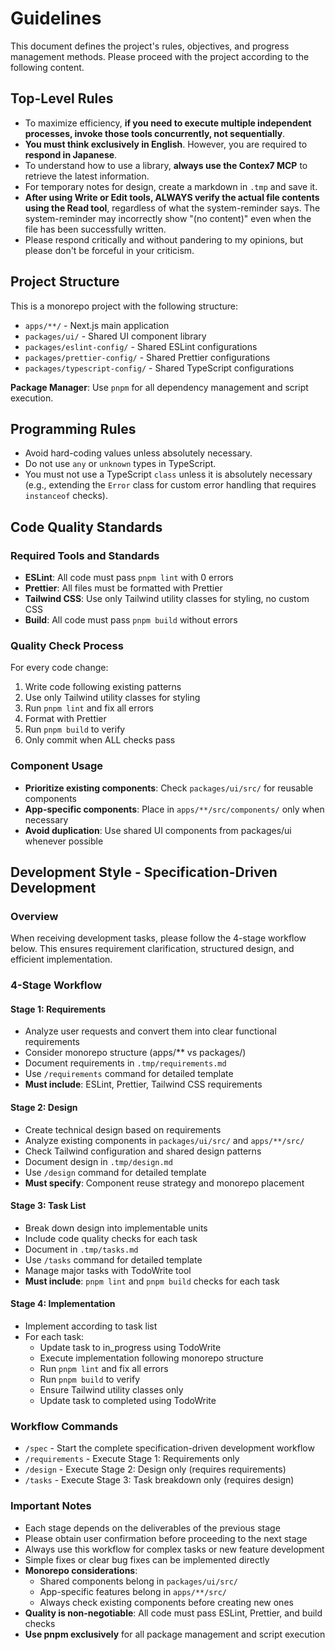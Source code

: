# Guidelines

This document defines the project's rules, objectives, and progress management methods. Please proceed with the project according to the following content.

## Top-Level Rules

- To maximize efficiency, **if you need to execute multiple independent processes, invoke those tools concurrently, not sequentially**.
- **You must think exclusively in English**. However, you are required to **respond in Japanese**.
- To understand how to use a library, **always use the Contex7 MCP** to retrieve the latest information.
- For temporary notes for design, create a markdown in `.tmp` and save it.
- **After using Write or Edit tools, ALWAYS verify the actual file contents using the Read tool**, regardless of what the system-reminder says. The system-reminder may incorrectly show "(no content)" even when the file has been successfully written.
- Please respond critically and without pandering to my opinions, but please don't be forceful in your criticism.

## Project Structure

This is a monorepo project with the following structure:

- `apps/**/` - Next.js main application
- `packages/ui/` - Shared UI component library
- `packages/eslint-config/` - Shared ESLint configurations
- `packages/prettier-config/` - Shared Prettier configurations
- `packages/typescript-config/` - Shared TypeScript configurations

**Package Manager**: Use `pnpm` for all dependency management and script execution.

## Programming Rules

- Avoid hard-coding values unless absolutely necessary.
- Do not use `any` or `unknown` types in TypeScript.
- You must not use a TypeScript `class` unless it is absolutely necessary (e.g., extending the `Error` class for custom error handling that requires `instanceof` checks).

## Code Quality Standards

### Required Tools and Standards

- **ESLint**: All code must pass `pnpm lint` with 0 errors
- **Prettier**: All files must be formatted with Prettier
- **Tailwind CSS**: Use only Tailwind utility classes for styling, no custom CSS
- **Build**: All code must pass `pnpm build` without errors

### Quality Check Process

For every code change:

1. Write code following existing patterns
2. Use only Tailwind utility classes for styling
3. Run `pnpm lint` and fix all errors
4. Format with Prettier
5. Run `pnpm build` to verify
6. Only commit when ALL checks pass

### Component Usage

- **Prioritize existing components**: Check `packages/ui/src/` for reusable components
- **App-specific components**: Place in `apps/**/src/components/` only when necessary
- **Avoid duplication**: Use shared UI components from packages/ui whenever possible

## Development Style - Specification-Driven Development

### Overview

When receiving development tasks, please follow the 4-stage workflow below. This ensures requirement clarification, structured design, and efficient implementation.

### 4-Stage Workflow

#### Stage 1: Requirements

- Analyze user requests and convert them into clear functional requirements
- Consider monorepo structure (apps/\*\* vs packages/)
- Document requirements in `.tmp/requirements.md`
- Use `/requirements` command for detailed template
- **Must include**: ESLint, Prettier, Tailwind CSS requirements

#### Stage 2: Design

- Create technical design based on requirements
- Analyze existing components in `packages/ui/src/` and `apps/**/src/`
- Check Tailwind configuration and shared design patterns
- Document design in `.tmp/design.md`
- Use `/design` command for detailed template
- **Must specify**: Component reuse strategy and monorepo placement

#### Stage 3: Task List

- Break down design into implementable units
- Include code quality checks for each task
- Document in `.tmp/tasks.md`
- Use `/tasks` command for detailed template
- Manage major tasks with TodoWrite tool
- **Must include**: `pnpm lint` and `pnpm build` checks for each task

#### Stage 4: Implementation

- Implement according to task list
- For each task:
  - Update task to in_progress using TodoWrite
  - Execute implementation following monorepo structure
  - Run `pnpm lint` and fix all errors
  - Run `pnpm build` to verify
  - Ensure Tailwind utility classes only
  - Update task to completed using TodoWrite

### Workflow Commands

- `/spec` - Start the complete specification-driven development workflow
- `/requirements` - Execute Stage 1: Requirements only
- `/design` - Execute Stage 2: Design only (requires requirements)
- `/tasks` - Execute Stage 3: Task breakdown only (requires design)

### Important Notes

- Each stage depends on the deliverables of the previous stage
- Please obtain user confirmation before proceeding to the next stage
- Always use this workflow for complex tasks or new feature development
- Simple fixes or clear bug fixes can be implemented directly
- **Monorepo considerations**:
  - Shared components belong in `packages/ui/src/`
  - App-specific features belong in `apps/**/src/`
  - Always check existing components before creating new ones
- **Quality is non-negotiable**: All code must pass ESLint, Prettier, and build checks
- **Use pnpm exclusively** for all package management and script execution
